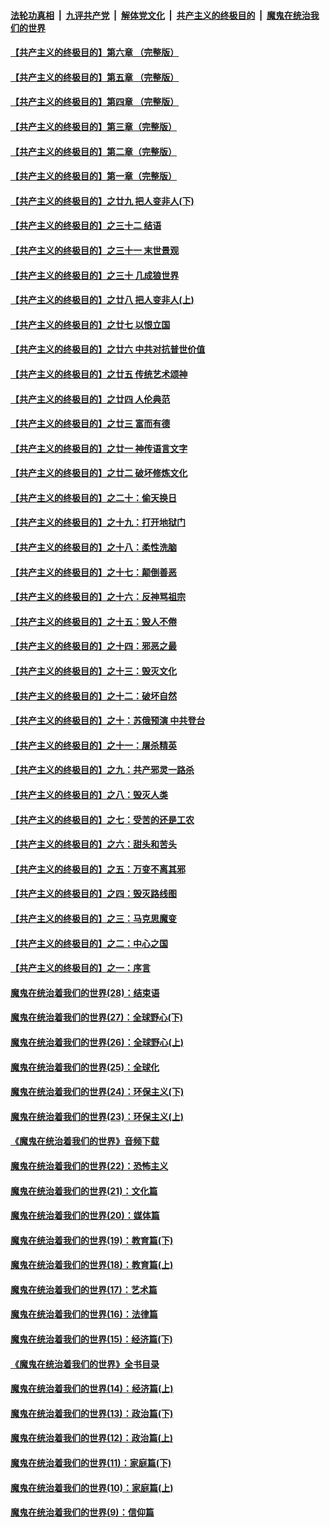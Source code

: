 ####  [法轮功真相](../../../../basic/blob/master/README.md?t=04240931) &nbsp;|&nbsp; [九评共产党](../../../../9ping.md/blob/master/README.md?t=04240931) &nbsp;|&nbsp; [解体党文化](../../../../jtdwh.md/blob/master/README.md?t=04240931)  &nbsp;|&nbsp; [共产主义的终极目的](../../../../gczydzjmd.md/blob/master/README.md?t=04240931) &nbsp;|&nbsp; [魔鬼在统治我们的世界](../../../../mgztzwmdsj.md/blob/master/README.md?t=04240931) 

#### [【共产主义的终极目的】第六章 （完整版）](../pages/nsc422/n11428913.md?t=04240931) 

#### [【共产主义的终极目的】第五章 （完整版）](../pages/nsc422/n11428912.md?t=04240931) 

#### [【共产主义的终极目的】第四章 （完整版）](../pages/nsc422/n11428907.md?t=04240931) 

#### [【共产主义的终极目的】第三章（完整版）](../pages/nsc422/n11428848.md?t=04240931) 

#### [【共产主义的终极目的】第二章（完整版）](../pages/nsc422/n11428831.md?t=04240931) 

#### [【共产主义的终极目的】第一章（完整版）](../pages/nsc422/n11417651.md?t=04240931) 

#### [【共产主义的终极目的】之廿九 把人变非人(下)](../pages/nsc422/n11344140.md?t=04240931) 

#### [【共产主义的终极目的】之三十二 结语](../pages/nsc422/n11360535.md?t=04240931) 

#### [【共产主义的终极目的】之三十一 末世景观](../pages/nsc422/n11351129.md?t=04240931) 

#### [【共产主义的终极目的】之三十 几成狼世界](../pages/nsc422/n11348280.md?t=04240931) 

#### [【共产主义的终极目的】之廿八 把人变非人(上)](../pages/nsc422/n11340492.md?t=04240931) 

#### [【共产主义的终极目的】之廿七 以恨立国](../pages/nsc422/n11336944.md?t=04240931) 

#### [【共产主义的终极目的】之廿六 中共对抗普世价值](../pages/nsc422/n11324785.md?t=04240931) 

#### [【共产主义的终极目的】之廿五 传统艺术颂神](../pages/nsc422/n11296396.md?t=04240931) 

#### [【共产主义的终极目的】之廿四 人伦典范](../pages/nsc422/n11296397.md?t=04240931) 

#### [【共产主义的终极目的】之廿三 富而有德](../pages/nsc422/n11283598.md?t=04240931) 

#### [【共产主义的终极目的】之廿一 神传语言文字](../pages/nsc422/n11263265.md?t=04240931) 

#### [【共产主义的终极目的】之廿二 破坏修炼文化](../pages/nsc422/n11245728.md?t=04240931) 

#### [【共产主义的终极目的】之二十：偷天换日](../pages/nsc422/n11238846.md?t=04240931) 

#### [【共产主义的终极目的】之十九：打开地狱门](../pages/nsc422/n11206376.md?t=04240931) 

#### [【共产主义的终极目的】之十八：柔性洗脑](../pages/nsc422/n11199994.md?t=04240931) 

#### [【共产主义的终极目的】之十七：颠倒善恶](../pages/nsc422/n11179782.md?t=04240931) 

#### [【共产主义的终极目的】之十六：反神骂祖宗](../pages/nsc422/n11166798.md?t=04240931) 

#### [【共产主义的终极目的】之十五：毁人不倦](../pages/nsc422/n11166792.md?t=04240931) 

#### [【共产主义的终极目的】之十四：邪恶之最](../pages/nsc422/n11150249.md?t=04240931) 

#### [【共产主义的终极目的】之十三：毁灭文化](../pages/nsc422/n11135227.md?t=04240931) 

#### [【共产主义的终极目的】之十二：破坏自然](../pages/nsc422/n11135214.md?t=04240931) 

#### [【共产主义的终极目的】之十：苏俄预演 中共登台](../pages/nsc422/n11118424.md?t=04240931) 

#### [【共产主义的终极目的】之十一：屠杀精英](../pages/nsc422/n11118442.md?t=04240931) 

#### [【共产主义的终极目的】之九：共产邪灵一路杀](../pages/nsc422/n11114139.md?t=04240931) 

#### [【共产主义的终极目的】之八：毁灭人类](../pages/nsc422/n11108503.md?t=04240931) 

#### [【共产主义的终极目的】之七：受苦的还是工农](../pages/nsc422/n11101809.md?t=04240931) 

#### [【共产主义的终极目的】之六：甜头和苦头](../pages/nsc422/n11096971.md?t=04240931) 

#### [【共产主义的终极目的】之五：万变不离其邪](../pages/nsc422/n11091285.md?t=04240931) 

#### [【共产主义的终极目的】之四：毁灭路线图](../pages/nsc422/n11086284.md?t=04240931) 

#### [【共产主义的终极目的】之三：马克思魔变](../pages/nsc422/n11061941.md?t=04240931) 

#### [【共产主义的终极目的】之二：中心之国](../pages/nsc422/n11047728.md?t=04240931) 

#### [【共产主义的终极目的】之一：序言](../pages/nsc422/n11086077.md?t=04240931) 

#### [魔鬼在统治着我们的世界(28)：结束语](../pages/nsc422/n10936246.md?t=04240931) 

#### [魔鬼在统治着我们的世界(27)：全球野心(下)](../pages/nsc422/n10928319.md?t=04240931) 

#### [魔鬼在统治着我们的世界(26)：全球野心(上)](../pages/nsc422/n10900318.md?t=04240931) 

#### [魔鬼在统治着我们的世界(25)：全球化](../pages/nsc422/n10788205.md?t=04240931) 

#### [魔鬼在统治着我们的世界(24)：环保主义(下)](../pages/nsc422/n10695307.md?t=04240931) 

#### [魔鬼在统治着我们的世界(23)：环保主义(上)](../pages/nsc422/n10688613.md?t=04240931) 

#### [《魔鬼在统治着我们的世界》音频下载](../pages/nsc422/n10635553.md?t=04240931) 

#### [魔鬼在统治着我们的世界(22)：恐怖主义](../pages/nsc422/n10614727.md?t=04240931) 

#### [魔鬼在统治着我们的世界(21)：文化篇](../pages/nsc422/n10597706.md?t=04240931) 

#### [魔鬼在统治着我们的世界(20)：媒体篇](../pages/nsc422/n10586579.md?t=04240931) 

#### [魔鬼在统治着我们的世界(19)：教育篇(下)](../pages/nsc422/n10564808.md?t=04240931) 

#### [魔鬼在统治着我们的世界(18)：教育篇(上)](../pages/nsc422/n10526970.md?t=04240931) 

#### [魔鬼在统治着我们的世界(17)：艺术篇](../pages/nsc422/n10499093.md?t=04240931) 

#### [魔鬼在统治着我们的世界(16)：法律篇](../pages/nsc422/n10485969.md?t=04240931) 

#### [魔鬼在统治着我们的世界(15)：经济篇(下)](../pages/nsc422/n10469975.md?t=04240931) 

#### [《魔鬼在统治着我们的世界》全书目录](../pages/nsc422/n10464261.md?t=04240931) 

#### [魔鬼在统治着我们的世界(14)：经济篇(上)](../pages/nsc422/n10457370.md?t=04240931) 

#### [魔鬼在统治着我们的世界(13)：政治篇(下)](../pages/nsc422/n10448270.md?t=04240931) 

#### [魔鬼在统治着我们的世界(12)：政治篇(上)](../pages/nsc422/n10444576.md?t=04240931) 

#### [魔鬼在统治着我们的世界(11)：家庭篇(下)](../pages/nsc422/n10440961.md?t=04240931) 

#### [魔鬼在统治着我们的世界(10)：家庭篇(上)](../pages/nsc422/n10435448.md?t=04240931) 

#### [魔鬼在统治着我们的世界(9)：信仰篇](../pages/nsc422/n10432159.md?t=04240931) 


